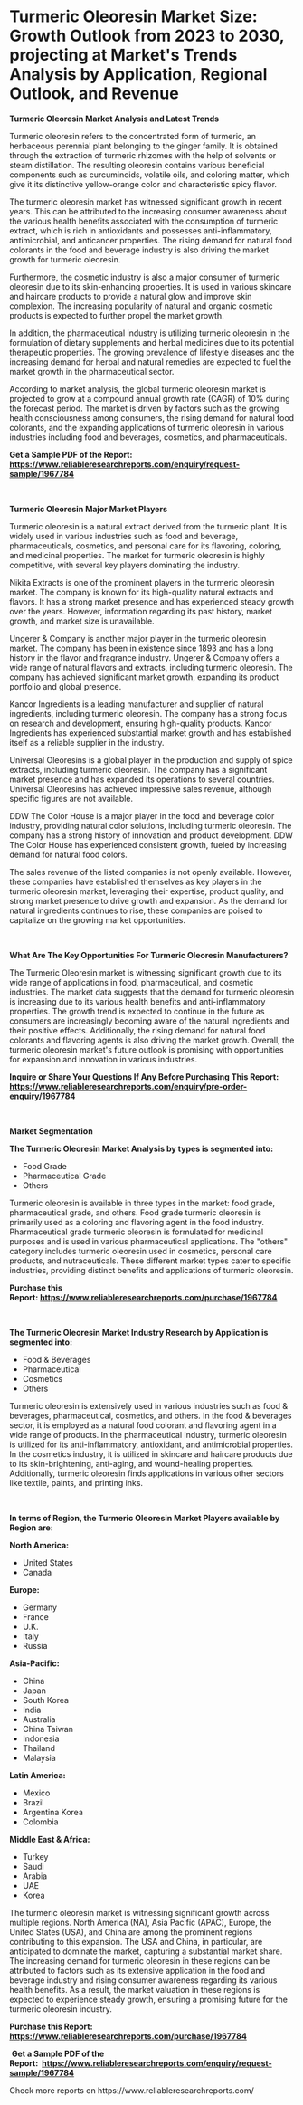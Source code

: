 <p><h1>Turmeric Oleoresin Market Size: Growth Outlook from 2023 to 2030, projecting at Market's Trends Analysis by Application, Regional Outlook, and Revenue</h1></p><p><strong>Turmeric Oleoresin Market Analysis and Latest Trends</strong></p>
<p><p>Turmeric oleoresin refers to the concentrated form of turmeric, an herbaceous perennial plant belonging to the ginger family. It is obtained through the extraction of turmeric rhizomes with the help of solvents or steam distillation. The resulting oleoresin contains various beneficial components such as curcuminoids, volatile oils, and coloring matter, which give it its distinctive yellow-orange color and characteristic spicy flavor.</p><p>The turmeric oleoresin market has witnessed significant growth in recent years. This can be attributed to the increasing consumer awareness about the various health benefits associated with the consumption of turmeric extract, which is rich in antioxidants and possesses anti-inflammatory, antimicrobial, and anticancer properties. The rising demand for natural food colorants in the food and beverage industry is also driving the market growth for turmeric oleoresin.</p><p>Furthermore, the cosmetic industry is also a major consumer of turmeric oleoresin due to its skin-enhancing properties. It is used in various skincare and haircare products to provide a natural glow and improve skin complexion. The increasing popularity of natural and organic cosmetic products is expected to further propel the market growth.</p><p>In addition, the pharmaceutical industry is utilizing turmeric oleoresin in the formulation of dietary supplements and herbal medicines due to its potential therapeutic properties. The growing prevalence of lifestyle diseases and the increasing demand for herbal and natural remedies are expected to fuel the market growth in the pharmaceutical sector.</p><p>According to market analysis, the global turmeric oleoresin market is projected to grow at a compound annual growth rate (CAGR) of 10% during the forecast period. The market is driven by factors such as the growing health consciousness among consumers, the rising demand for natural food colorants, and the expanding applications of turmeric oleoresin in various industries including food and beverages, cosmetics, and pharmaceuticals.</p></p>
<p><strong>Get a Sample PDF of the Report:&nbsp; <a href="https://www.reliableresearchreports.com/enquiry/request-sample/1967784">https://www.reliableresearchreports.com/enquiry/request-sample/1967784</a></strong></p>
<p>&nbsp;</p>
<p><strong>Turmeric Oleoresin Major Market Players</strong></p>
<p><p>Turmeric oleoresin is a natural extract derived from the turmeric plant. It is widely used in various industries such as food and beverage, pharmaceuticals, cosmetics, and personal care for its flavoring, coloring, and medicinal properties. The market for turmeric oleoresin is highly competitive, with several key players dominating the industry.</p><p>Nikita Extracts is one of the prominent players in the turmeric oleoresin market. The company is known for its high-quality natural extracts and flavors. It has a strong market presence and has experienced steady growth over the years. However, information regarding its past history, market growth, and market size is unavailable.</p><p>Ungerer & Company is another major player in the turmeric oleoresin market. The company has been in existence since 1893 and has a long history in the flavor and fragrance industry. Ungerer & Company offers a wide range of natural flavors and extracts, including turmeric oleoresin. The company has achieved significant market growth, expanding its product portfolio and global presence.</p><p>Kancor Ingredients is a leading manufacturer and supplier of natural ingredients, including turmeric oleoresin. The company has a strong focus on research and development, ensuring high-quality products. Kancor Ingredients has experienced substantial market growth and has established itself as a reliable supplier in the industry.</p><p>Universal Oleoresins is a global player in the production and supply of spice extracts, including turmeric oleoresin. The company has a significant market presence and has expanded its operations to several countries. Universal Oleoresins has achieved impressive sales revenue, although specific figures are not available.</p><p>DDW The Color House is a major player in the food and beverage color industry, providing natural color solutions, including turmeric oleoresin. The company has a strong history of innovation and product development. DDW The Color House has experienced consistent growth, fueled by increasing demand for natural food colors.</p><p>The sales revenue of the listed companies is not openly available. However, these companies have established themselves as key players in the turmeric oleoresin market, leveraging their expertise, product quality, and strong market presence to drive growth and expansion. As the demand for natural ingredients continues to rise, these companies are poised to capitalize on the growing market opportunities.</p></p>
<p>&nbsp;</p>
<p><strong>What Are The Key Opportunities For Turmeric Oleoresin Manufacturers?</strong></p>
<p><p>The Turmeric Oleoresin market is witnessing significant growth due to its wide range of applications in food, pharmaceutical, and cosmetic industries. The market data suggests that the demand for turmeric oleoresin is increasing due to its various health benefits and anti-inflammatory properties. The growth trend is expected to continue in the future as consumers are increasingly becoming aware of the natural ingredients and their positive effects. Additionally, the rising demand for natural food colorants and flavoring agents is also driving the market growth. Overall, the turmeric oleoresin market's future outlook is promising with opportunities for expansion and innovation in various industries.</p></p>
<p><strong>Inquire or Share Your Questions If Any Before Purchasing This Report: <a href="https://www.reliableresearchreports.com/enquiry/pre-order-enquiry/1967784">https://www.reliableresearchreports.com/enquiry/pre-order-enquiry/1967784</a></strong></p>
<p>&nbsp;</p>
<p><strong>Market Segmentation</strong></p>
<p><strong>The Turmeric Oleoresin Market Analysis by types is segmented into:</strong></p>
<p><ul><li>Food Grade</li><li>Pharmaceutical Grade</li><li>Others</li></ul></p>
<p><p>Turmeric oleoresin is available in three types in the market: food grade, pharmaceutical grade, and others. Food grade turmeric oleoresin is primarily used as a coloring and flavoring agent in the food industry. Pharmaceutical grade turmeric oleoresin is formulated for medicinal purposes and is used in various pharmaceutical applications. The "others" category includes turmeric oleoresin used in cosmetics, personal care products, and nutraceuticals. These different market types cater to specific industries, providing distinct benefits and applications of turmeric oleoresin.</p></p>
<p><strong>Purchase this Report:&nbsp;<a href="https://www.reliableresearchreports.com/purchase/1967784">https://www.reliableresearchreports.com/purchase/1967784</a></strong></p>
<p>&nbsp;</p>
<p><strong>The Turmeric Oleoresin Market Industry Research by Application is segmented into:</strong></p>
<p><ul><li>Food & Beverages</li><li>Pharmaceutical</li><li>Cosmetics</li><li>Others</li></ul></p>
<p><p>Turmeric oleoresin is extensively used in various industries such as food & beverages, pharmaceutical, cosmetics, and others. In the food & beverages sector, it is employed as a natural food colorant and flavoring agent in a wide range of products. In the pharmaceutical industry, turmeric oleoresin is utilized for its anti-inflammatory, antioxidant, and antimicrobial properties. In the cosmetics industry, it is utilized in skincare and haircare products due to its skin-brightening, anti-aging, and wound-healing properties. Additionally, turmeric oleoresin finds applications in various other sectors like textile, paints, and printing inks.</p></p>
<p>&nbsp;</p>
<p><strong>In terms of Region, the Turmeric Oleoresin Market Players available by Region are:</strong></p>
<p>
    <p> <strong> North America: </strong>
        <ul>
            <li>United States</li>
            <li>Canada</li>
        </ul>
        </p> 
    <p> <strong> Europe: </strong>
        <ul>
            <li>Germany</li>
            <li>France</li>
            <li>U.K.</li>
            <li>Italy</li>
            <li>Russia</li>
        </ul>
        </p> 
    <p> <strong> Asia-Pacific: </strong>
        <ul>
            <li>China</li>
            <li>Japan</li>
            <li>South Korea</li>
            <li>India</li>
            <li>Australia</li>
            <li>China Taiwan</li>
            <li>Indonesia</li>
            <li>Thailand</li>
            <li>Malaysia</li>
        </ul>
        </p> 
    <p> <strong> Latin America: </strong>
        <ul>
            <li>Mexico</li>
            <li>Brazil</li>
            <li>Argentina Korea</li>
            <li>Colombia</li>
        </ul>
        </p> 
    <p> <strong> Middle East & Africa: </strong>
        <ul>
            <li>Turkey</li>
            <li>Saudi</li>
            <li>Arabia</li>
            <li>UAE</li>
            <li>Korea</li>
        </ul>
    </p>
    </p>
<p><p>The turmeric oleoresin market is witnessing significant growth across multiple regions. North America (NA), Asia Pacific (APAC), Europe, the United States (USA), and China are among the prominent regions contributing to this expansion. The USA and China, in particular, are anticipated to dominate the market, capturing a substantial market share. The increasing demand for turmeric oleoresin in these regions can be attributed to factors such as its extensive application in the food and beverage industry and rising consumer awareness regarding its various health benefits. As a result, the market valuation in these regions is expected to experience steady growth, ensuring a promising future for the turmeric oleoresin industry.</p></p>
<p><strong>Purchase this Report: <a href="https://www.reliableresearchreports.com/purchase/1967784">https://www.reliableresearchreports.com/purchase/1967784</a></strong></p>
<p>&nbsp;<strong>Get a Sample PDF of the Report:&nbsp;&nbsp;<a href="https://www.reliableresearchreports.com/enquiry/request-sample/1967784">https://www.reliableresearchreports.com/enquiry/request-sample/1967784</a></strong></p>
<p><strong></strong></p>
<p>Check more reports on https://www.reliableresearchreports.com/</p>